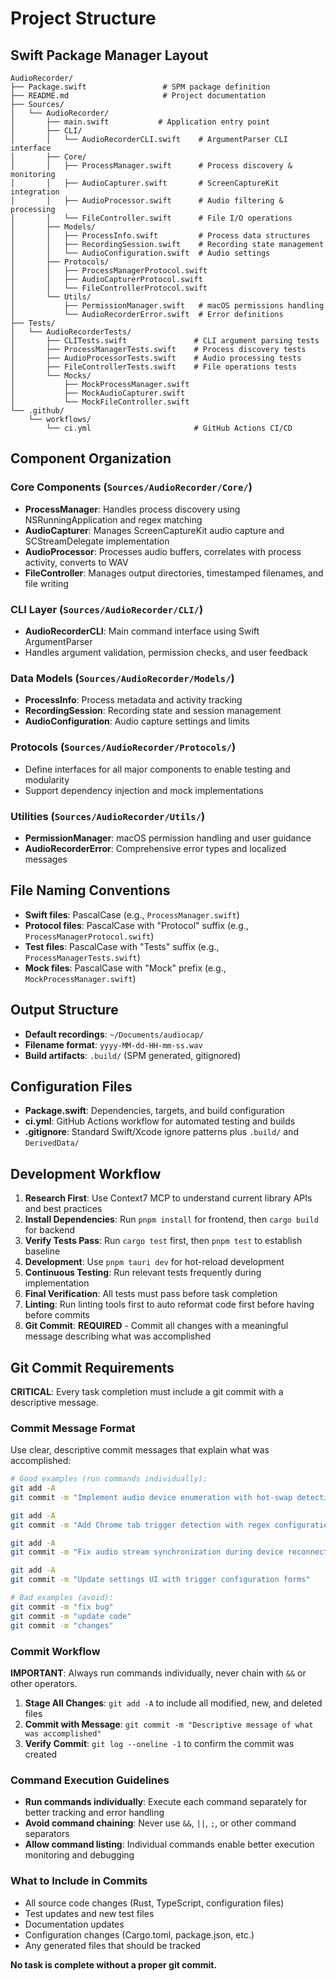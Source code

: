 # Project Structure

## Swift Package Manager Layout
```
AudioRecorder/
├── Package.swift                 # SPM package definition
├── README.md                     # Project documentation
├── Sources/
│   └── AudioRecorder/
│       ├── main.swift           # Application entry point
│       ├── CLI/
│       │   └── AudioRecorderCLI.swift    # ArgumentParser CLI interface
│       ├── Core/
│       │   ├── ProcessManager.swift      # Process discovery & monitoring
│       │   ├── AudioCapturer.swift       # ScreenCaptureKit integration
│       │   ├── AudioProcessor.swift      # Audio filtering & processing
│       │   └── FileController.swift      # File I/O operations
│       ├── Models/
│       │   ├── ProcessInfo.swift         # Process data structures
│       │   ├── RecordingSession.swift    # Recording state management
│       │   └── AudioConfiguration.swift  # Audio settings
│       ├── Protocols/
│       │   ├── ProcessManagerProtocol.swift
│       │   ├── AudioCapturerProtocol.swift
│       │   └── FileControllerProtocol.swift
│       └── Utils/
│           ├── PermissionManager.swift   # macOS permissions handling
│           └── AudioRecorderError.swift  # Error definitions
├── Tests/
│   └── AudioRecorderTests/
│       ├── CLITests.swift               # CLI argument parsing tests
│       ├── ProcessManagerTests.swift    # Process discovery tests
│       ├── AudioProcessorTests.swift    # Audio processing tests
│       ├── FileControllerTests.swift    # File operations tests
│       └── Mocks/
│           ├── MockProcessManager.swift
│           ├── MockAudioCapturer.swift
│           └── MockFileController.swift
└── .github/
    └── workflows/
        └── ci.yml                       # GitHub Actions CI/CD
```

## Component Organization

### Core Components (`Sources/AudioRecorder/Core/`)
- **ProcessManager**: Handles process discovery using NSRunningApplication and regex matching
- **AudioCapturer**: Manages ScreenCaptureKit audio capture and SCStreamDelegate implementation
- **AudioProcessor**: Processes audio buffers, correlates with process activity, converts to WAV
- **FileController**: Manages output directories, timestamped filenames, and file writing

### CLI Layer (`Sources/AudioRecorder/CLI/`)
- **AudioRecorderCLI**: Main command interface using Swift ArgumentParser
- Handles argument validation, permission checks, and user feedback

### Data Models (`Sources/AudioRecorder/Models/`)
- **ProcessInfo**: Process metadata and activity tracking
- **RecordingSession**: Recording state and session management
- **AudioConfiguration**: Audio capture settings and limits

### Protocols (`Sources/AudioRecorder/Protocols/`)
- Define interfaces for all major components to enable testing and modularity
- Support dependency injection and mock implementations

### Utilities (`Sources/AudioRecorder/Utils/`)
- **PermissionManager**: macOS permission handling and user guidance
- **AudioRecorderError**: Comprehensive error types and localized messages

## File Naming Conventions
- **Swift files**: PascalCase (e.g., `ProcessManager.swift`)
- **Protocol files**: PascalCase with "Protocol" suffix (e.g., `ProcessManagerProtocol.swift`)
- **Test files**: PascalCase with "Tests" suffix (e.g., `ProcessManagerTests.swift`)
- **Mock files**: PascalCase with "Mock" prefix (e.g., `MockProcessManager.swift`)

## Output Structure
- **Default recordings**: `~/Documents/audiocap/`
- **Filename format**: `yyyy-MM-dd-HH-mm-ss.wav`
- **Build artifacts**: `.build/` (SPM generated, gitignored)

## Configuration Files
- **Package.swift**: Dependencies, targets, and build configuration
- **ci.yml**: GitHub Actions workflow for automated testing and builds
- **.gitignore**: Standard Swift/Xcode ignore patterns plus `.build/` and `DerivedData/`



## Development Workflow

1. **Research First**: Use Context7 MCP to understand current library APIs and best practices
2. **Install Dependencies**: Run `pnpm install` for frontend, then `cargo build` for backend
3. **Verify Tests Pass**: Run `cargo test` first, then `pnpm test` to establish baseline
4. **Development**: Use `pnpm tauri dev` for hot-reload development
5. **Continuous Testing**: Run relevant tests frequently during implementation
6. **Final Verification**: All tests must pass before task completion
7. **Linting**: Run linting tools first to auto reformat code first before having before commits
8. **Git Commit**: **REQUIRED** - Commit all changes with a meaningful message describing what was accomplished

## Git Commit Requirements

**CRITICAL**: Every task completion must include a git commit with a descriptive message.

### Commit Message Format

Use clear, descriptive commit messages that explain what was accomplished:

```bash
# Good examples (run commands individually):
git add -A
git commit -m "Implement audio device enumeration with hot-swap detection"

git add -A
git commit -m "Add Chrome tab trigger detection with regex configuration"

git add -A
git commit -m "Fix audio stream synchronization during device reconnection"

git add -A
git commit -m "Update settings UI with trigger configuration forms"

# Bad examples (avoid):
git commit -m "fix bug"
git commit -m "update code"
git commit -m "changes"
```

### Commit Workflow

**IMPORTANT**: Always run commands individually, never chain with `&&` or other operators.

1. **Stage All Changes**: `git add -A` to include all modified, new, and deleted files
2. **Commit with Message**: `git commit -m "Descriptive message of what was accomplished"`
3. **Verify Commit**: `git log --oneline -1` to confirm the commit was created

### Command Execution Guidelines

- **Run commands individually**: Execute each command separately for better tracking and error handling
- **Avoid command chaining**: Never use `&&`, `||`, `;`, or other command separators
- **Allow command listing**: Individual commands enable better execution monitoring and debugging

### What to Include in Commits

- All source code changes (Rust, TypeScript, configuration files)
- Test updates and new test files
- Documentation updates
- Configuration changes (Cargo.toml, package.json, etc.)
- Any generated files that should be tracked

**No task is complete without a proper git commit.**

